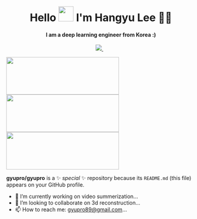 <h1 align='center'>
  Hello  <a target="_blank">
    <img src="https://github.com/JayantGoel001/JayantGoel001/blob/master/GIF/Hi.gif" width="40px" />
  </a> I'm Hangyu Lee 👩‍💻
</h1>
<h4 align ="center">I am a deep learning engineer from Korea :) </h4>
<p align='center'>
  <a href="https://www.linkedin.com/in/hangyu-lee-268a9920a/" rel="noopener noreferrer">
    <img src="https://img.shields.io/badge/linkedin-%230077B5.svg?&style=for-the-badge&logo=linkedin&logoColor=white" />
  </a>&nbsp;&nbsp;
</p>

<code><img width="300px" height="100px" src="https://github.com/pytorch/pytorch/blob/master/docs/source/_static/img/pytorch-logo-dark.svg"></code>
<code><img width="300px" height="100px" src="https://camo.githubusercontent.com/aeb4f612bd9b40d81c62fcbebd6db44a5d4344b8b962be0138817e18c9c06963/68747470733a2f2f7777772e74656e736f72666c6f772e6f72672f696d616765732f74665f6c6f676f5f686f72697a6f6e74616c2e706e67"></code>
<code><img width="300px" height="100px" src="https://www.python.org/static/community_logos/python-logo-master-v3-TM.png"></code>
<br>


**gyupro/gyupro** is a ✨ _special_ ✨ repository because its `README.md` (this file) appears on your GitHub profile.


- 🔭 I’m currently working on video summerization...
- 👯 I’m looking to collaborate on 3d reconstruction...
- 📫 How to reach me: gyupro89@gmail.com...
